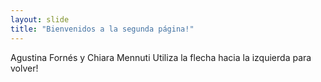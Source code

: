 ```yaml
---
layout: slide
title: "Bienvenidos a la segunda página!"
---
```

Agustina Fornés y Chiara Mennuti
Utiliza la flecha hacia la izquierda para volver!
